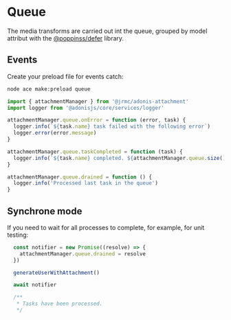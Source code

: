 # Queue

The media transforms are carried out int the queue, grouped by model attribut with the [@poppinss/defer](https://github.com/poppinss/defer) library.

## Events

Create your preload file for events catch:

```sh
node ace make:preload queue
```

```ts
import { attachmentManager } from '@jrmc/adonis-attachment'
import logger from '@adonisjs/core/services/logger'

attachmentManager.queue.onError = function (error, task) {
  logger.info(`${task.name} task failed with the following error`)
  logger.error(error.message)
}

attachmentManager.queue.taskCompleted = function (task) {
  logger.info(`${task.name} completed. ${attachmentManager.queue.size()} tasks left`)
}

attachmentManager.queue.drained = function () {
  logger.info('Processed last task in the queue')
}

```

## Synchrone mode

If you need to wait for all processes to complete, for example, for unit testing:


```ts
  const notifier = new Promise((resolve) => {
    attachmentManager.queue.drained = resolve
  })

  generateUserWithAttachment()

  await notifier

  /**
   * Tasks have been processed.
   */
```
